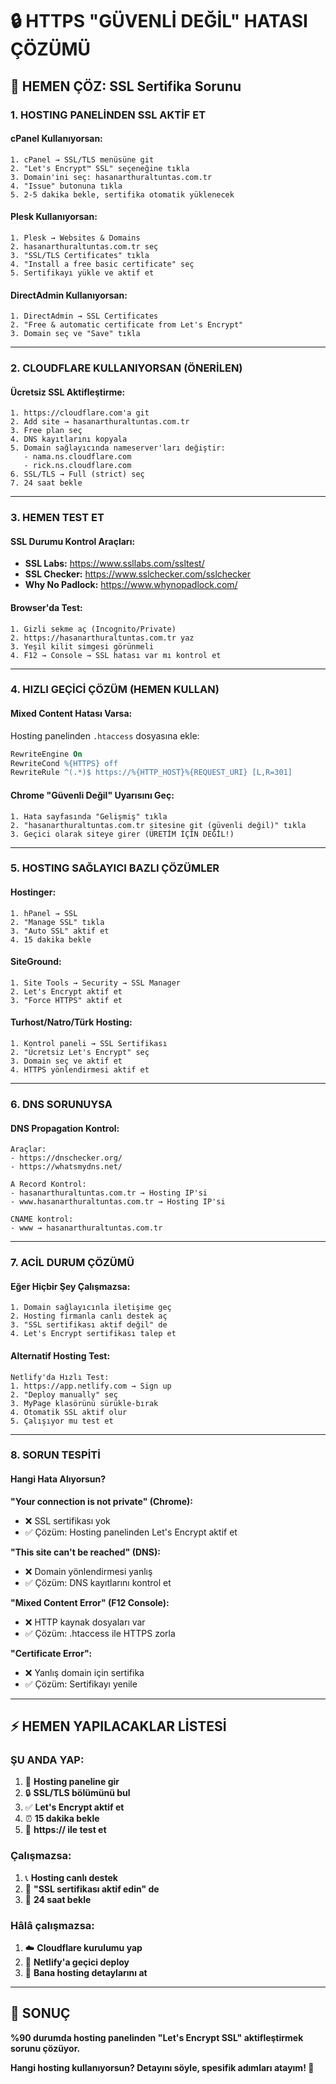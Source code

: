 # 🔒 HTTPS "GÜVENLİ DEĞİL" HATASI ÇÖZÜMÜ

## 🚨 HEMEN ÇÖZ: SSL Sertifika Sorunu

### **1. HOSTING PANELİNDEN SSL AKTİF ET**

#### **cPanel Kullanıyorsan:**
```
1. cPanel → SSL/TLS menüsüne git
2. "Let's Encrypt™ SSL" seçeneğine tıkla  
3. Domain'ini seç: hasanarthuraltuntas.com.tr
4. "Issue" butonuna tıkla
5. 2-5 dakika bekle, sertifika otomatik yüklenecek
```

#### **Plesk Kullanıyorsan:**
```
1. Plesk → Websites & Domains
2. hasanarthuraltuntas.com.tr seç
3. "SSL/TLS Certificates" tıkla
4. "Install a free basic certificate" seç
5. Sertifikayı yükle ve aktif et
```

#### **DirectAdmin Kullanıyorsan:**
```
1. DirectAdmin → SSL Certificates
2. "Free & automatic certificate from Let's Encrypt" 
3. Domain seç ve "Save" tıkla
```

---

### **2. CLOUDFLARE KULLANIYORSAN (ÖNERİLEN)**

#### **Ücretsiz SSL Aktifleştirme:**
```
1. https://cloudflare.com'a git
2. Add site → hasanarthuraltuntas.com.tr
3. Free plan seç
4. DNS kayıtlarını kopyala
5. Domain sağlayıcında nameserver'ları değiştir:
   - nama.ns.cloudflare.com
   - rick.ns.cloudflare.com
6. SSL/TLS → Full (strict) seç
7. 24 saat bekle
```

---

### **3. HEMEN TEST ET**

#### **SSL Durumu Kontrol Araçları:**
- **SSL Labs:** https://www.ssllabs.com/ssltest/
- **SSL Checker:** https://www.sslchecker.com/sslchecker
- **Why No Padlock:** https://www.whynopadlock.com/

#### **Browser'da Test:**
```
1. Gizli sekme aç (Incognito/Private)
2. https://hasanarthuraltuntas.com.tr yaz
3. Yeşil kilit simgesi görünmeli
4. F12 → Console → SSL hatası var mı kontrol et
```

---

### **4. HIZLI GEÇİCİ ÇÖZÜM (HEMEN KULLAN)**

#### **Mixed Content Hatası Varsa:**
Hosting panelinden `.htaccess` dosyasına ekle:
```apache
RewriteEngine On
RewriteCond %{HTTPS} off
RewriteRule ^(.*)$ https://%{HTTP_HOST}%{REQUEST_URI} [L,R=301]
```

#### **Chrome "Güvenli Değil" Uyarısını Geç:**
```
1. Hata sayfasında "Gelişmiş" tıkla
2. "hasanarthuraltuntas.com.tr sitesine git (güvenli değil)" tıkla
3. Geçici olarak siteye girer (ÜRETİM İÇİN DEĞİL!)
```

---

### **5. HOSTING SAĞLAYICI BAZLI ÇÖZÜMLER**

#### **Hostinger:**
```
1. hPanel → SSL
2. "Manage SSL" tıkla
3. "Auto SSL" aktif et
4. 15 dakika bekle
```

#### **SiteGround:**
```
1. Site Tools → Security → SSL Manager
2. Let's Encrypt aktif et
3. "Force HTTPS" aktif et
```

#### **Turhost/Natro/Türk Hosting:**
```
1. Kontrol paneli → SSL Sertifikası
2. "Ücretsiz Let's Encrypt" seç
3. Domain seç ve aktif et
4. HTTPS yönlendirmesi aktif et
```

---

### **6. DNS SORUNUYSA**

#### **DNS Propagation Kontrol:**
```
Araçlar:
- https://dnschecker.org/
- https://whatsmydns.net/

A Record Kontrol:
- hasanarthuraltuntas.com.tr → Hosting IP'si
- www.hasanarthuraltuntas.com.tr → Hosting IP'si

CNAME kontrol:
- www → hasanarthuraltuntas.com.tr
```

---

### **7. ACİL DURUM ÇÖZÜMÜ**

#### **Eğer Hiçbir Şey Çalışmazsa:**
```
1. Domain sağlayıcınla iletişime geç
2. Hosting firmanla canlı destek aç
3. "SSL sertifikası aktif değil" de
4. Let's Encrypt sertifikası talep et
```

#### **Alternatif Hosting Test:**
```
Netlify'da Hızlı Test:
1. https://app.netlify.com → Sign up
2. "Deploy manually" seç
3. MyPage klasörünü sürükle-bırak
4. Otomatik SSL aktif olur
5. Çalışıyor mu test et
```

---

### **8. SORUN TESPİTİ**

#### **Hangi Hata Alıyorsun?**

**"Your connection is not private" (Chrome):**
- ❌ SSL sertifikası yok
- ✅ Çözüm: Hosting panelinden Let's Encrypt aktif et

**"This site can't be reached" (DNS):**
- ❌ Domain yönlendirmesi yanlış
- ✅ Çözüm: DNS kayıtlarını kontrol et

**"Mixed Content Error" (F12 Console):**
- ❌ HTTP kaynak dosyaları var
- ✅ Çözüm: .htaccess ile HTTPS zorla

**"Certificate Error":**
- ❌ Yanlış domain için sertifika
- ✅ Çözüm: Sertifikayı yenile

---

## ⚡ HEMEN YAPILACAKLAR LİSTESİ

### **ŞU ANDA YAP:**
1. 🔧 **Hosting paneline gir**
2. 🔒 **SSL/TLS bölümünü bul**
3. ✅ **Let's Encrypt aktif et**
4. ⏰ **15 dakika bekle**
5. 🧪 **https:// ile test et**

### **Çalışmazsa:**
1. 📞 **Hosting canlı destek**
2. 💬 **"SSL sertifikası aktif edin" de**
3. 🔄 **24 saat bekle**

### **Hâlâ çalışmazsa:**
1. ☁️ **Cloudflare kurulumu yap**
2. 🚀 **Netlify'a geçici deploy**
3. 📧 **Bana hosting detaylarını at**

---

## 🎯 SONUÇ

**%90 durumda hosting panelinden "Let's Encrypt SSL" aktifleştirmek sorunu çözüyor.**

**Hangi hosting kullanıyorsun? Detayını söyle, spesifik adımları atayım! 🚀**